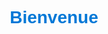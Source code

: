<title>Recherche d'appartements</title>
  <style>
    body {font-family:Arial; text-align: center; #background-color: #f5f5f5; }
    h1 { color: #0078D7; }
  </style>
</head>
<body>
  <h1> Bienvenue </h1>

